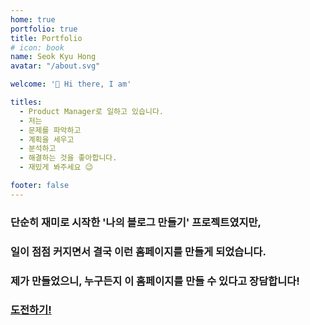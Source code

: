 ```yaml
---
home: true
portfolio: true
title: Portfolio
# icon: book
name: Seok Kyu Hong
avatar: "/about.svg"

welcome: '👋 Hi there, I am'

titles:
  - Product Manager로 일하고 있습니다.
  - 저는
  - 문제를 파악하고
  - 계획을 세우고
  - 분석하고
  - 해결하는 것을 좋아합니다. 
  - 재밌게 봐주세요 😉

footer: false
---
```


### 단순히 재미로 시작한 '나의 블로그 만들기' 프로젝트였지만, 
### 일이 점점 커지면서 결국 이런 홈페이지를 만들게 되었습니다. 
### 제가 만들었으니, 누구든지 이 홈페이지를 만들 수 있다고 장담합니다!
### [도전하기!](https://theme-hope.vuejs.press/)



